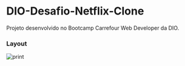 # DIO-Desafio-Netflix-Clone
Projeto desenvolvido no Bootcamp Carrefour Web Developer da DIO.


### Layout
![print](https://user-images.githubusercontent.com/104802512/167718966-41ad3b8d-76ae-4649-91f1-6c51a948b5db.png)

